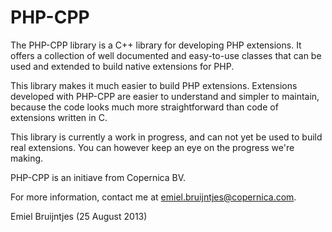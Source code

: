 PHP-CPP
=======

The PHP-CPP library is a C++ library for developing PHP extensions. It offers a collection
of well documented and easy-to-use classes that can be used and extended to build native
extensions for PHP.

This library makes it much easier to build PHP extensions. Extensions developed with
PHP-CPP are easier to understand and simpler to maintain, because the code looks
much more straightforward than code of extensions written in C.

This library is currently a work in progress, and can not yet be used to build real extensions.
You can however keep an eye on the progress we're making.

PHP-CPP is an initiave from Copernica BV.

For more information, contact me at emiel.bruijntjes@copernica.com.



Emiel Bruijntjes (25 August 2013)
